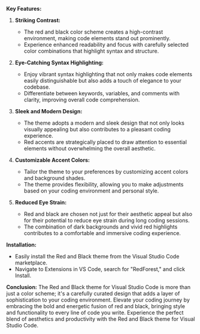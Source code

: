 **Key Features:**

1. **Striking Contrast:**
   - The red and black color scheme creates a high-contrast environment, making code elements stand out prominently.
   - Experience enhanced readability and focus with carefully selected color combinations that highlight syntax and structure.

2. **Eye-Catching Syntax Highlighting:**
   - Enjoy vibrant syntax highlighting that not only makes code elements easily distinguishable but also adds a touch of elegance to your codebase.
   - Differentiate between keywords, variables, and comments with clarity, improving overall code comprehension.

3. **Sleek and Modern Design:**
   - The theme adopts a modern and sleek design that not only looks visually appealing but also contributes to a pleasant coding experience.
   - Red accents are strategically placed to draw attention to essential elements without overwhelming the overall aesthetic.

4. **Customizable Accent Colors:**
   - Tailor the theme to your preferences by customizing accent colors and background shades.
   - The theme provides flexibility, allowing you to make adjustments based on your coding environment and personal style.

5. **Reduced Eye Strain:**
   - Red and black are chosen not just for their aesthetic appeal but also for their potential to reduce eye strain during long coding sessions.
   - The combination of dark backgrounds and vivid red highlights contributes to a comfortable and immersive coding experience.

**Installation:**
   - Easily install the Red and Black theme from the Visual Studio Code marketplace.
   - Navigate to Extensions in VS Code, search for "RedForest," and click Install.

**Conclusion:**
The Red and Black theme for Visual Studio Code is more than just a color scheme; it's a carefully curated design that adds a layer of sophistication to your coding environment. Elevate your coding journey by embracing the bold and energetic fusion of red and black, bringing style and functionality to every line of code you write. Experience the perfect blend of aesthetics and productivity with the Red and Black theme for Visual Studio Code.
